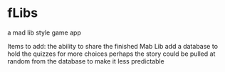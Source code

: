 fLibs
=====
a mad lib style game app

Items to add:
the ability to share the finished Mab Lib
add a database to hold the quizzes for more choices
perhaps the story could be pulled at random from the database to make it less predictable

